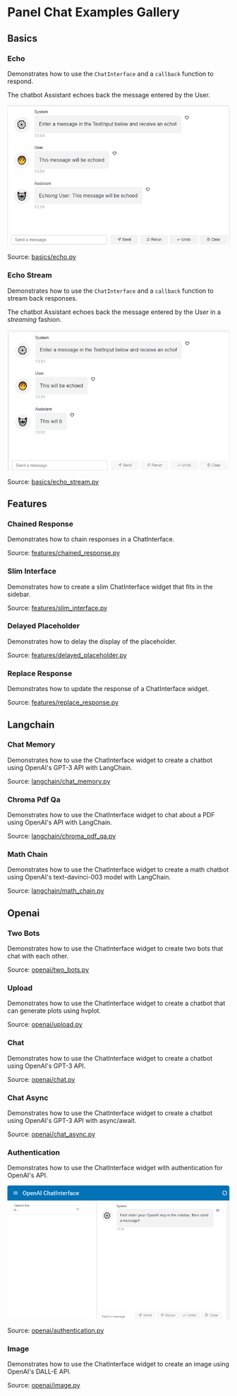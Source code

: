   
# Panel Chat Examples Gallery

## Basics

### Echo

Demonstrates how to use the `ChatInterface` and a `callback` function to respond.

The chatbot Assistant echoes back the message entered by the User.

[<img src="../assets/thumbnails/echo.png" alt="Echo" style="max-height: 400px; max-width: 100%;">](basics/echo.py)

Source: [basics/echo.py](basics/echo.py)

### Echo Stream

Demonstrates how to use the `ChatInterface` and a `callback` function to stream back responses.

The chatbot Assistant echoes back the message entered by the User in a *streaming* fashion.

[<img src="../assets/thumbnails/echo_stream.png" alt="Echo Stream" style="max-height: 400px; max-width: 100%;">](basics/echo_stream.py)

Source: [basics/echo_stream.py](basics/echo_stream.py)

## Features

### Chained Response

Demonstrates how to chain responses in a ChatInterface.

Source: [features/chained_response.py](features/chained_response.py)

### Slim Interface

Demonstrates how to create a slim ChatInterface widget that fits in the sidebar.

Source: [features/slim_interface.py](features/slim_interface.py)

### Delayed Placeholder

Demonstrates how to delay the display of the placeholder.

Source: [features/delayed_placeholder.py](features/delayed_placeholder.py)

### Replace Response

Demonstrates how to update the response of a ChatInterface widget.

Source: [features/replace_response.py](features/replace_response.py)

## Langchain

### Chat Memory

Demonstrates how to use the ChatInterface widget to create a chatbot using
OpenAI's GPT-3 API with LangChain.

Source: [langchain/chat_memory.py](langchain/chat_memory.py)

### Chroma Pdf Qa

Demonstrates how to use the ChatInterface widget to chat about a PDF using
OpenAI's API with LangChain.

Source: [langchain/chroma_pdf_qa.py](langchain/chroma_pdf_qa.py)

### Math Chain

Demonstrates how to use the ChatInterface widget to create
a math chatbot using OpenAI's text-davinci-003 model with LangChain.

Source: [langchain/math_chain.py](langchain/math_chain.py)

## Openai

### Two Bots

Demonstrates how to use the ChatInterface widget to create two bots that
chat with each other.

Source: [openai/two_bots.py](openai/two_bots.py)

### Upload

Demonstrates how to use the ChatInterface widget to create a chatbot
that can generate plots using hvplot.

Source: [openai/upload.py](openai/upload.py)

### Chat

Demonstrates how to use the ChatInterface widget to create a chatbot using
OpenAI's GPT-3 API.

Source: [openai/chat.py](openai/chat.py)

### Chat Async

Demonstrates how to use the ChatInterface widget to create a chatbot using
OpenAI's GPT-3 API with async/await.

Source: [openai/chat_async.py](openai/chat_async.py)

### Authentication

Demonstrates how to use the ChatInterface widget with authentication for
OpenAI's API.

[<img src="../assets/thumbnails/authentication.png" alt="Authentication" style="max-height: 400px; max-width: 100%;">](openai/authentication.py)

Source: [openai/authentication.py](openai/authentication.py)

### Image

Demonstrates how to use the ChatInterface widget to create an image using
OpenAI's DALL-E API.

Source: [openai/image.py](openai/image.py)
